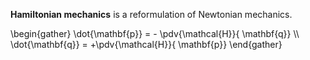 **Hamiltonian mechanics** is a reformulation of Newtonian mechanics. 

\begin{gather}
\dot{\mathbf{p}} = - \pdv{\mathcal{H}}{ \mathbf{q}} \\\\\
\dot{\mathbf{q}} = +\pdv{\mathcal{H}}{ \mathbf{p}}
\end{gather}